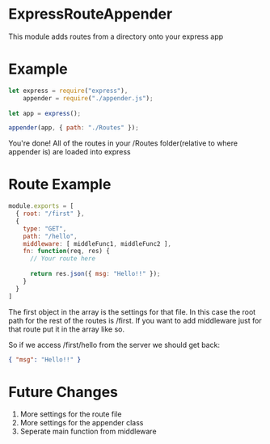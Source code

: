 # ExpressRouteAppender
This module adds routes from a directory onto your express app

# Example
```javascript
let express = require("express"),
    appender = require("./appender.js");
    
let app = express();

appender(app, { path: "./Routes" });
```

You're done! All of the routes in your /Routes folder(relative to where appender is) are loaded into express

# Route Example

```javascript
module.exports = [
  { root: "/first" },
  {
    type: "GET",
    path: "/hello",
    middleware: [ middleFunc1, middleFunc2 ],
    fn: function(req, res) {
      // Your route here
      
      return res.json({ msg: "Hello!!" });
    }
  }
]
```

The first object in the array is the settings for that file. In this case the root path for the rest of the routes is /first. If you want to add middleware just for that route put it in the array like so.

So if we access /first/hello from the server we should get back: 
```json
{ "msg": "Hello!!" }
```

# Future Changes
1) More settings for the route file
2) More settings for the appender class
3) Seperate main function from middleware
